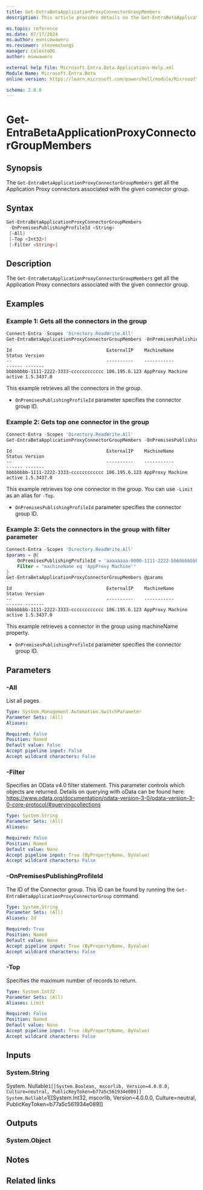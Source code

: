 ```yaml
---
title: Get-EntraBetaApplicationProxyConnectorGroupMembers
description: This article provides details on the Get-EntraBetaApplicationProxyConnectorGroupMembers.

ms.topic: reference
ms.date: 07/17/2024
ms.author: eunicewaweru
ms.reviewer: stevemutungi
manager: CelesteDG
author: msewaweru

external help file: Microsoft.Entra.Beta.Applications-Help.xml
Module Name: Microsoft.Entra.Beta
online version: https://learn.microsoft.com/powershell/module/Microsoft.Entra.Beta/Get-EntraBetaApplicationProxyConnectorGroupMembers

schema: 2.0.0
---
```


# Get-EntraBetaApplicationProxyConnectorGroupMembers

## Synopsis

The `Get-EntraBetaApplicationProxyConnectorGroupMembers` get all the Application Proxy connectors associated with the given connector group.

## Syntax

```powershell
Get-EntraBetaApplicationProxyConnectorGroupMembers
 -OnPremisesPublishingProfileId <String>
 [-All]
 [-Top <Int32>]
 [-Filter <String>]
```

## Description

The `Get-EntraBetaApplicationProxyConnectorGroupMembers` get all the Application Proxy connectors associated with the given connector group.

## Examples

### Example 1: Gets all the connectors in the group

```powershell
Connect-Entra -Scopes 'Directory.ReadWrite.All'
Get-EntraBetaApplicationProxyConnectorGroupMembers -OnPremisesPublishingProfileId 'aaaaaaaa-0000-1111-2222-bbbbbbbbbbbb'
```

```Output
Id                                   ExternalIP    MachineName           Status Version
--                                   ----------    -----------           ------ -------
bbbbbbbb-1111-2222-3333-cccccccccccc 106.195.6.123 AppProxy Machine active 1.5.3437.0

```

This example retrieves all the connectors in the group.

- `OnPremisesPublishingProfileId` parameter specifies the connector group ID.

### Example 2: Gets top one connector in the group

```powershell
Connect-Entra -Scopes 'Directory.ReadWrite.All'
Get-EntraBetaApplicationProxyConnectorGroupMembers -OnPremisesPublishingProfileId 'aaaaaaaa-0000-1111-2222-bbbbbbbbbbbb' -Top 1
```

```Output
Id                                   ExternalIP    MachineName           Status Version
--                                   ----------    -----------           ------ -------
bbbbbbbb-1111-2222-3333-cccccccccccc 106.195.6.123 AppProxy Machine active 1.5.3437.0
```

This example retrieves top one connector in the group. You can use `-Limit` as an alias for `-Top`.

- `OnPremisesPublishingProfileId` parameter specifies the connector group ID.

### Example 3: Gets the connectors in the group with filter parameter

```powershell
Connect-Entra -Scopes 'Directory.ReadWrite.All'
$params = @{
    OnPremisesPublishingProfileId = 'aaaaaaaa-0000-1111-2222-bbbbbbbbbbbb'
    Filter = "machineName eq 'AppProxy Machine'"
}
Get-EntraBetaApplicationProxyConnectorGroupMembers @params
```

```Output
Id                                   ExternalIP    MachineName           Status Version
--                                   ----------    -----------           ------ -------
bbbbbbbb-1111-2222-3333-cccccccccccc 106.195.6.123 AppProxy Machine active 1.5.3437.0

```

This example retrieves a connector in the group using machineName property.

- `OnPremisesPublishingProfileId` parameter specifies the connector group ID.

## Parameters

### -All

List all pages.

```yaml
Type: System.Management.Automation.SwitchParameter
Parameter Sets: (All)
Aliases:

Required: False
Position: Named
Default value: False
Accept pipeline input: False
Accept wildcard characters: False
```

### -Filter

Specifies an OData v4.0 filter statement. This parameter controls which objects are returned. Details on querying with oData can be found here: <https://www.odata.org/documentation/odata-version-3-0/odata-version-3-0-core-protocol/#queryingcollections>

```yaml
Type: System.String
Parameter Sets: (All)
Aliases:

Required: False
Position: Named
Default value: None
Accept pipeline input: True (ByPropertyName, ByValue)
Accept wildcard characters: False
```

### -OnPremisesPublishingProfileId

The ID of the Connector group. This ID can be found by running the `Get-EntraBetaApplicationProxyConnectorGroup` command.

```yaml
Type: System.String
Parameter Sets: (All)
Aliases: Id

Required: True
Position: Named
Default value: None
Accept pipeline input: True (ByPropertyName, ByValue)
Accept wildcard characters: False
```

### -Top

Specifies the maximum number of records to return.

```yaml
Type: System.Int32
Parameter Sets: (All)
Aliases: Limit

Required: False
Position: Named
Default value: None
Accept pipeline input: True (ByPropertyName, ByValue)
Accept wildcard characters: False
```

## Inputs

### System.String

System. Nullable`1[[System.Boolean, mscorlib, Version=4.0.0.0, Culture=neutral, PublicKeyToken=b77a5c561934e089]]
System.Nullable`1[[System.Int32, mscorlib, Version=4.0.0.0, Culture=neutral, PublicKeyToken=b77a5c561934e089]]

## Outputs

### System.Object

## Notes

## Related links
